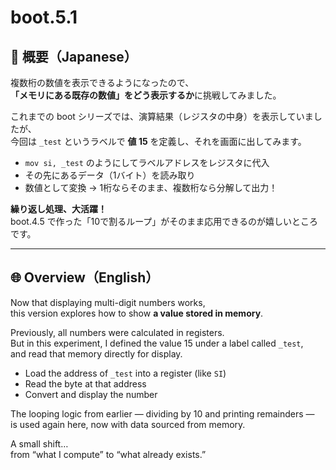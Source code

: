 # boot.5.1

## 🗾 概要（Japanese）

複数桁の数値を表示できるようになったので、  
**「メモリにある既存の数値」をどう表示するか**に挑戦してみました。

これまでの boot シリーズでは、演算結果（レジスタの中身）を表示していましたが、  
今回は `_test` というラベルで **値 15** を定義し、それを画面に出してみます。

- `mov si, _test` のようにしてラベルアドレスをレジスタに代入  
- その先にあるデータ（1バイト）を読み取り  
- 数値として変換 → 1桁ならそのまま、複数桁なら分解して出力！

**繰り返し処理、大活躍！**  
boot.4.5 で作った「10で割るループ」がそのまま応用できるのが嬉しいところです。

---

## 🌐 Overview（English）

Now that displaying multi-digit numbers works,  
this version explores how to show **a value stored in memory**.

Previously, all numbers were calculated in registers.  
But in this experiment, I defined the value 15 under a label called `_test`,  
and read that memory directly for display.

- Load the address of `_test` into a register (like `SI`)
- Read the byte at that address
- Convert and display the number

The looping logic from earlier — dividing by 10 and printing remainders —  
is used again here, now with data sourced from memory.

A small shift…  
from “what I compute” to “what already exists.”
